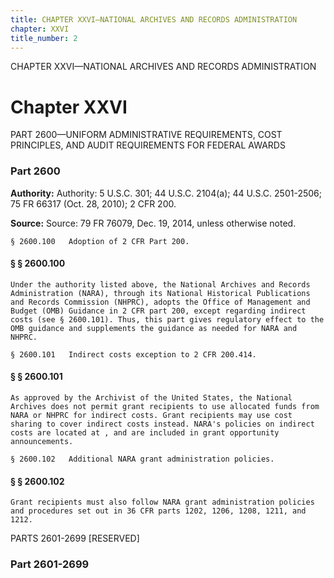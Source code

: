 ```yaml
---
title: CHAPTER XXVI—NATIONAL ARCHIVES AND RECORDS ADMINISTRATION
chapter: XXVI
title_number: 2
---
```


CHAPTER XXVI—NATIONAL ARCHIVES AND RECORDS ADMINISTRATION

# Chapter XXVI

  PART 2600—UNIFORM ADMINISTRATIVE REQUIREMENTS, COST PRINCIPLES, AND AUDIT REQUIREMENTS FOR FEDERAL AWARDS

### Part 2600

**Authority:** Authority: 5 U.S.C. 301; 44 U.S.C. 2104(a); 44 U.S.C. 2501-2506; 75 FR 66317 (Oct. 28, 2010); 2 CFR 200.

**Source:** Source: 79 FR 76079, Dec. 19, 2014, unless otherwise noted.

    § 2600.100   Adoption of 2 CFR Part 200.

#### § § 2600.100

    Under the authority listed above, the National Archives and Records Administration (NARA), through its National Historical Publications and Records Commission (NHPRC), adopts the Office of Management and Budget (OMB) Guidance in 2 CFR part 200, except regarding indirect costs (see § 2600.101). Thus, this part gives regulatory effect to the OMB guidance and supplements the guidance as needed for NARA and NHPRC.

    § 2600.101   Indirect costs exception to 2 CFR 200.414.

#### § § 2600.101

    As approved by the Archivist of the United States, the National Archives does not permit grant recipients to use allocated funds from NARA or NHPRC for indirect costs. Grant recipients may use cost sharing to cover indirect costs instead. NARA's policies on indirect costs are located at , and are included in grant opportunity announcements.

    § 2600.102   Additional NARA grant administration policies.

#### § § 2600.102

    Grant recipients must also follow NARA grant administration policies and procedures set out in 36 CFR parts 1202, 1206, 1208, 1211, and 1212.

  PARTS 2601-2699 [RESERVED]

### Part 2601-2699

